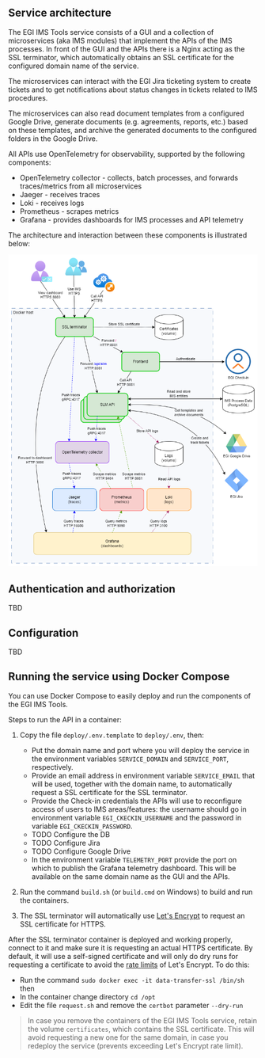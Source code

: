 ## Service architecture

The EGI IMS Tools service consists of a GUI and a collection of microservices (aka IMS modules)
that implement the APIs of the IMS processes. In front of the GUI and the APIs there
is a Nginx acting as the SSL terminator, which automatically obtains an SSL certificate
for the configured domain name of the service.

The microservices can interact with the EGI Jira ticketing system to create tickets
and to get notifications about status changes in tickets related to IMS procedures.

The microservices can also read document templates from a configured Google Drive, generate
documents (e.g. agreements, reports, etc.) based on these templates, and archive the generated
documents to the configured folders in the Google Drive.

All APIs use OpenTelemetry for observability, supported by the following components:

- OpenTelemetry collector - collects, batch processes, and forwards traces/metrics from all microservices
- Jaeger - receives traces
- Loki - receives logs
- Prometheus - scrapes metrics
- Grafana - provides dashboards for IMS processes and API telemetry

The architecture and interaction between these components is illustrated below:

<!-- markdownlint-disable no-inline-html -->
<p align="center" width="100%"><img src="../docs/architecture.png" alt="Container architecture" /></p>
<!-- markdownlint-enable no-inline-html -->

## Authentication and authorization

TBD

## Configuration

TBD


## Running the service using Docker Compose

You can use Docker Compose to easily deploy and run the components of the EGI IMS Tools.

Steps to run the API in a container:

1. Copy the file `deploy/.env.template` to `deploy/.env`, then:
    * Put the domain name and port where you will deploy the service in the environment
      variables `SERVICE_DOMAIN` and `SERVICE_PORT`, respectively.
    * Provide an email address in environment variable `SERVICE_EMAIL` that will be used,
      together with the domain name, to automatically request a SSL certificate for the
      SSL terminator.
    * Provide the Check-in credentials the APIs will use to reconfigure access of users to
      IMS areas/features: the username should go in environment variable `EGI_CKECKIN_USERNAME`
      and the password in variable `EGI_CKECKIN_PASSWORD`.
    * TODO Configure the DB
    * TODO Configure Jira
    * TODO Configure Google Drive
    * In the environment variable `TELEMETRY_PORT` provide the port on which to publish
      the Grafana telemetry dashboard. This will be available on the same domain name as
      the GUI and the APIs.

2. Run the command `build.sh` (or `build.cmd` on Windows) to build and run the containers.

3. The SSL terminator will automatically use [Let's Encrypt](https://letsencrypt.org)
   to request an SSL certificate for HTTPS.

After the SSL terminator container is deployed and working properly, connect to it and
make sure it is requesting an actual HTTPS certificate. By default, it will use a self-signed
certificate and will only do dry runs for requesting a certificate to avoid the
[rate limits](https://letsencrypt.org/docs/rate-limits/) of Let's Encrypt. To do this:

- Run the command `sudo docker exec -it data-transfer-ssl /bin/sh` then
- In the container change directory `cd /opt`
- Edit the file `request.sh` and remove the `certbot` parameter `--dry-run`

> In case you remove the containers of the EGI IMS Tools service, retain the volume `certificates`,
> which contains the SSL certificate. This will avoid requesting a new one for the same domain,
> in case you redeploy the service (prevents exceeding Let's Encrypt rate limit).
